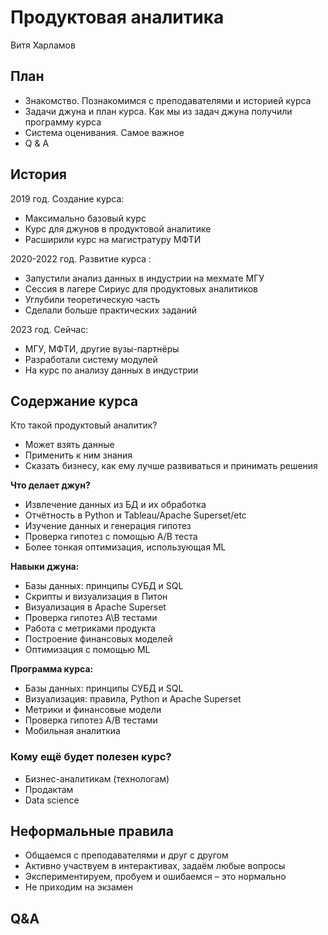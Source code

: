 # Продуктовая аналитика
Витя Харламов

## План
- Знакомство. Познакомимся с преподавателями и историей курса
- Задачи джуна и план курса. Как мы из задач джуна получили программу курса
- Система оценивания. Самое важное
- Q & A

## История
2019 год. Создание курса:
- Максимально базовый курс
- Курс для джунов в продуктовой аналитике
- Расширили курс на магистратуру МФТИ


2020-2022 год. Развитие курса :
- Запустили анализ данных в индустрии на мехмате МГУ
- Сессия в лагере Сириус для продуктовых аналитиков
- Углубили теоретическую часть
- Сделали больше практических заданий

2023 год. Сейчас:
- МГУ, МФТИ, другие вузы-партнёры
- Разработали систему модулей
- На курс по анализу данных в индустрии 

## Содержание курса 
Кто такой продуктовый аналитик?
- Может взять данные
- Применить к ним знания
- Сказать бизнесу, как ему лучше развиваться и принимать решения

**Что делает джун?** 
- Извлечение данных из БД и их обработка
- Отчётность в Python и Tableau/Apache Superset/etc
- Изучение данных и генерация гипотез
- Проверка гипотез с помощью A/B теста
- Более тонкая оптимизация, использующая ML

**Навыки джуна:**
- Базы данных: принципы СУБД и SQL
- Скрипты и визуализация в Питон
- Визуализация в Apache Superset
- Проверка гипотез A\B тестами
- Работа с метриками продукта
- Построение финансовых моделей
- Оптимизация с помощью ML

**Программа курса:**
- Базы данных: принципы СУБД и SQL
- Визуализация: правила, Python и Apache Superset
- Метрики и финансовые модели
- Проверка гипотез A/B тестами
- Мобильная аналиткиа 

### Кому ещё будет полезен курс?
- Бизнес-аналитикам (технологам) 
- Продактам
- Data science 

## Неформальные правила
- Общаемся с преподавателями и друг с другом
- Активно участвуем в интерактивах, задаём любые вопросы
- Экспериментируем, пробуем и ошибаемся – это нормально
- Не приходим на экзамен

## Q&A

